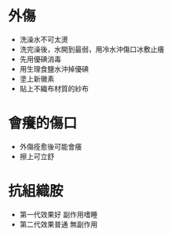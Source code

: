 外傷
=====
* 洗澡水不可太燙
* 洗完澡後，水開到最弱，用冷水沖傷口冰敷止癢
* 先用優碘消毒
* 用生理食鹽水沖掉優碘
* 塗上新黴素
* 貼上不織布材質的紗布

會癢的傷口
=====
* 外傷痊愈後可能會癢
* 擦上可立舒

抗組織胺
=====
* 第一代效果好 副作用嗜睡
* 第二代效果普通 無副作用